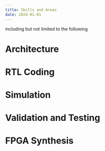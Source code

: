 ```yaml
---
title: Skills and Areas
date: 2024-01-01
---
```

including but not limited to the following
# Architecture

# RTL Coding

# Simulation

# Validation and Testing

# FPGA Synthesis

